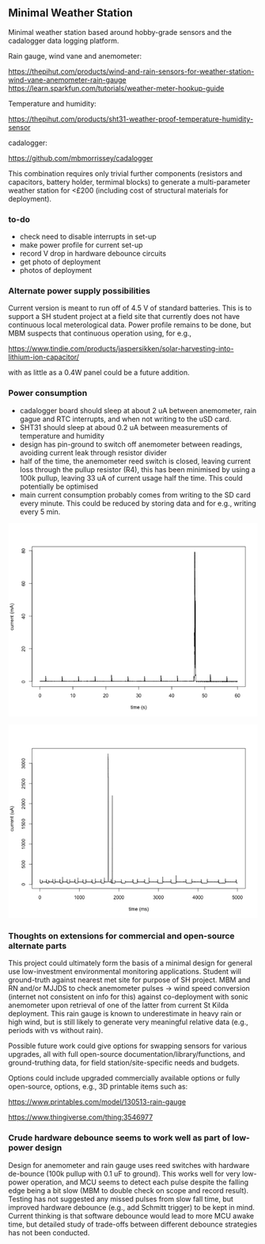 

## Minimal Weather Station


Minimal weather station based around hobby-grade sensors and the cadalogger data logging 
platform.

Rain gauge, wind vane and anemometer:

https://thepihut.com/products/wind-and-rain-sensors-for-weather-station-wind-vane-anemometer-rain-gauge
https://learn.sparkfun.com/tutorials/weather-meter-hookup-guide

Temperature and humidity:

https://thepihut.com/products/sht31-weather-proof-temperature-humidity-sensor

cadalogger:

https://github.com/mbmorrissey/cadalogger

This combination requires only trivial further components (resistors and capacitors, 
battery holder, termimal blocks) to generate a multi-parameter weather station for <£200 
(including cost of 
structural materials for deployment).



### to-do

- check need to disable interrupts in set-up
- make power profile for current set-up
- record V drop in hardware debounce circuits
- get photo of deployment
- photos of deployment


### Alternate power supply possibilities

Current version is meant to run off of 4.5 V of standard batteries.  This is to support a 
SH student project at a field site that currently does not have continuous local 
meterological data.  Power profile remains to be done, but MBM suspects that continuous 
operation using, for e.g., 

https://www.tindie.com/products/jaspersikken/solar-harvesting-into-lithium-ion-capacitor/

with as little as a 0.4W panel could be a future addition.

### Power consumption

- cadalogger board should sleep at about 2 uA between anemometer, rain gague and RTC 
interrupts, and when not writing to the uSD card.
- SHT31 should sleep at aboud 0.2 uA between measurements of temperature and humidity
- design has pin-ground to switch off anemometer between readings, avoiding current leak 
through resistor divider
- half of the time, the anemometer reed switch is closed, leaving current loss through the 
pullup resistor (R4), this has been minimised by using a 100k pullup, leaving 33 uA of 
current usage half the time.  This could potentially be optimised
- main current consumption probably comes from writing to the SD card every minute.  This 
could be reduced by storing data and for e.g., writing every 5 min.

![](https://github.com/mbmorrissey/minimalweatherstation/blob/main/testing_data/minimalweatherpower1.png)

![](https://github.com/mbmorrissey/minimalweatherstation/blob/main/testing_data/minimalweatherpower2.png)




### Thoughts on extensions for commercial and open-source alternate parts

This project could ultimately form the basis of a minimal design for general use 
low-investment environmental monitoring applications.  Student will ground-truth against 
nearest met site for purpose of SH project. MBM and RN and/or MJJDS to check anemometer 
pulses -> wind speed conversion (internet not consistent on info for this) against 
co-deployment with sonic anemometer upon retrieval of 
one of the latter from current St Kilda deployment.  This rain gauge is known to 
underestimate in heavy rain or high wind, but is still likely 
to generate very meaningful relative data (e.g., periods with vs without rain).



Possible future work could give options for swapping sensors for various upgrades, all 
with full open-source documentation/library/functions, and ground-truthing data, for field 
station/site-specific needs and budgets.

Options could include upgraded commercially available options or fully open-source, 
options, e.g., 3D printable items such as:

https://www.printables.com/model/130513-rain-gauge

https://www.thingiverse.com/thing:3546977



### Crude hardware debounce seems to work well as part of low-power design

Design for anemometer and rain gauge uses reed switches with hardware de-bounce (100k 
pullup with 0.1 uF to ground).  This works well for very low-power operation, and MCU seems to detect each pulse 
despite the falling edge being a bit slow (MBM to double check on scope and record result).  Testing has not 
suggested any missed pulses from slow fall time, but improved hardware debounce (e.g., add Schmitt trigger) to 
be kept in mind.  Current thinking is that software debounce would lead to more MCU awake time, but detailed 
study of trade-offs between different debounce strategies has not been conducted.
